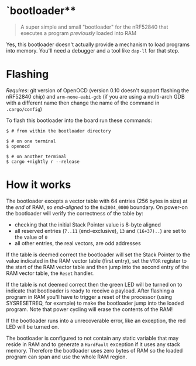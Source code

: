 # `bootloader**

> A super simple and small "bootloader" for the nRF52840 that executes a program
> *previously* loaded into RAM

Yes, this bootloader doesn't actually provide a mechanism to load programs into
memory. You'll need a debugger and a tool like `dap-ll` for that step.

# Flashing

*Requires*: git version of OpenOCD (version 0.10 doesn't support flashing the
nRF52840 chip) and `arm-none-eabi-gdb` (if you are using a multi-arch GDB with a
different name then change the name of the command in `.cargo/config`)

To flash this bootloader into the board run these commands:

``` console
$ # from within the bootloader directory

$ # on one terminal
$ openocd

$ # on another terminal
$ cargo +nightly r --release
```

# How it works

The bootloader excepts a vector table with 64 entries (256 bytes in size) at the
*end* of RAM, so *end-aligned* to the `0x2004_0000` boundary. On power-on the
bootloader will verify the correctness of the table by:

- checking that the initial Stack Pointer value is 8-byte aligned
- all reserved entries (`7..11` (end-exclusive), `13` and `(16+37)..`) are set
  to the value of `0`
- all other entries, the real vectors, are odd addresses

If the table is deemed correct the bootloader will set the Stack Pointer to the
value indicated in the RAM vector table (first entry), set the `VTOR` register
to the start of the RAM vector table and then jump into the second entry of the
RAM vector table, the `Reset` handler.

If the table is not deemed correct then the green LED will be turned on to
indicate that bootloader is ready to receive a payload. After flashing a
program in RAM you'll have to trigger a reset of the processor (using
SYSRESETREQ, for example) to make the bootloader jump into the loaded program.
Note that power cycling will erase the contents of the RAM!

If the bootloader runs into a unrecoverable error, like an exception, the red
LED will be turned on.

The bootloader is configured to not contain any static variable that may reside
in RAM and to generate a `HardFault` exception if it uses any stack memory.
Therefore the bootloader uses zero bytes of RAM so the loaded program can span
and use the whole RAM region.
